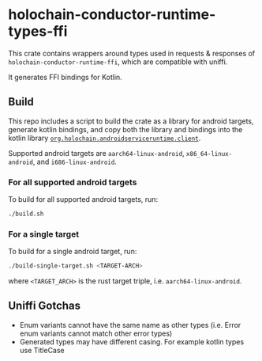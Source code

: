 # holochain-conductor-runtime-types-ffi

This crate contains wrappers around types used in requests & responses of `holochain-conductor-runtime-ffi`, which are compatible with uniffi.

It generates FFI bindings for Kotlin.

## Build

This repo includes a script to build the crate as a library for android targets, generate kotlin bindings, and copy both the library and bindings into the kotlin library [`org.holochain.androidserviceruntime.client`](../../libraries/client/README.md).

Supported android targets are `aarch64-linux-android`, `x86_64-linux-android`, and `i686-linux-android`.

### For all supported android targets

To build for all supported android targets, run:

```bash
./build.sh
```

### For a single target

To build for a single android target, run:

```bash
./build-single-target.sh <TARGET-ARCH>
```

where `<TARGET_ARCH>` is the rust target triple, i.e. `aarch64-linux-android`.

## Uniffi Gotchas
- Enum variants cannot have the same name as other types (i.e. Error enum variants cannot match other error types)
- Generated types may have different casing. For example kotlin types use TitleCase